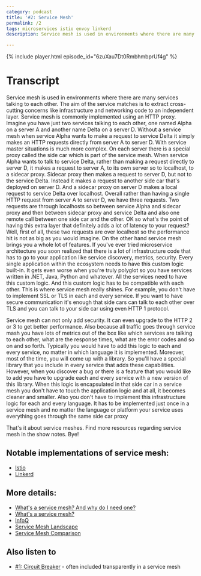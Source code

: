 ```yaml
---
category: podcast
title: '#2: Service Mesh'
permalink: /2
tags: microservices istio envoy linkerd
description: Service mesh is used in environments where there are many services talking to each other. The aim of the service matches is to extract cross-cutting concerns like infrastructure and networking code to an independent layer. Service mesh is commonly implemented using an HTTP proxy.

---
```


{% include player.html episode_id="6zuXau7Dt0RmbhmbprUf4g" %}

# Transcript

Service mesh is used in environments where there are many services talking to each other.
The aim of the service matches is to extract cross-cutting concerns like infrastructure and networking code to an independent layer.
Service mesh is commonly implemented using an HTTP proxy.
Imagine you have just two services talking to each other, one named Alpha on a server A and another name Delta on a server D.
Without a service mesh when service Alpha wants to make a request to service Delta it simply makes an HTTP requests directly from server A to server D.
With service master situations is much more complex.
On each server there is a special proxy called the side car which is part of the service mesh.
When service Alpha wants to talk to service Delta, rather than making a request directly to server D, it makes a request to server A, to its own server so to localhost, to a sidecar proxy.
Sidecar proxy then makes a request to server D, but not to the service Delta.
Instead it makes a request to another side car that's deployed on server D.
And a sidecar proxy on server D makes a local request to service Delta over localhost.
Overall rather than having a single HTTP request from server A to server D, we have three requests.
Two requests are through localhosts so between service Alpha and sidecar proxy and then between sidecar proxy and service Delta and also one remote call between one side car and the other.
OK so what's the point of having this extra layer that definitely adds a lot of latency to your request?
Well, first of all, these two requests are over localhost so the performance hit is not as big as you would imagine.
On the other hand service mesh brings you a whole lot of features.
If you've ever tried microservice architecture you soon realized that there is a lot of infrastructure code that has to go to your application like service discovery, metrics, security.
Every single application within the ecosystem needs to have this custom logic built-in.
It gets even worse when you're truly polyglot so you have services written in .NET, Java, Python and whatever.
All the services need to have this custom logic.
And this custom logic has to be compatible with each other.
This is where service mesh really shines.
For example, you don't have to implement SSL or TLS in each and every service.
If you want to have secure communication it's enough that side cars can talk to each other over TLS and you can talk to your side car using even HTTP 1 protocol.

Service mesh can not only add security.
It can even upgrade to the HTTP 2 or 3 to get better performance.
Also because all traffic goes through service mash you have lots of metrics out of the box like which services are talking to each other, what are the response times, what are the error codes and so on and so forth.
Typically you would have to add this logic to each and every service, no matter in which language it is implemented.
Moreover, most of the time, you will come up with a library.
So you'll have a special library that you include in every service that adds these capabilities.
However, when you discover a bug or there is a feature that you would like to add you have to upgrade each and every service with a new version of this library.
When this logic is encapsulated in that side car in a service mesh you don't have to touch the application logic and at all, it becomes cleaner and smaller.
Also you don't have to implement this infrastructure logic for each and every language.
It has to be implemented just once in a service mesh and no matter the language or platform your service uses everything goes through the same side car proxy

That's it about service meshes.
Find more resources regarding service mesh in the show notes.
Bye!

## Notable implementations of service mesh:

* [Istio](https://istio.io)
* [Linkerd](https://linkerd.io)

## More details:

* [What's a service mesh? And why do I need one?](https://buoyant.io/2017/04/25/whats-a-service-mesh-and-why-do-i-need-one/)
* [What's a service mesh?](https://www.redhat.com/en/topics/microservices/what-is-a-service-mesh)
* [InfoQ](https://www.infoq.com/servicemesh/)
* [Service Mesh Landscape](https://layer5.io/landscape)
* [Service Mesh Comparison](https://servicemesh.es/)

## Also listen to

* [#1: Circuit Breaker](1) - often included transparently in a service mesh

